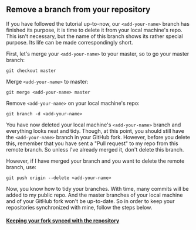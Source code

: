 ## Remove a branch from your repository

If you have followed the tutorial up-to-now, our `<add-your-name>` branch has finished its purpose, it is time to delete it from your local machine's repo. This isn't necessary, but the name of this branch shows its rather special purpose. Its life can be made correspondingly short.

First, let's merge your `<add-your-name>` to your master, so to go your master branch:
```
git checkout master
```

Merge `<add-your-name>` to master:
```
git merge <add-your-name> master
```

Remove `<add-your-name>` on your local machine's repo:
```
git branch -d <add-your-name>
```

You have now deleted your local machine's `<add-your-name>` branch and everything looks neat and tidy.
Though, at this point, you should still have the `<add-your-name>` branch in your GitHub fork. However, before you delete this, remember that you have sent a "Pull request" to my repo from this remote branch. So unless I've already merged it, don't delete this branch.

However, if I have merged your branch and you want to delete the remote branch, use:
```
git push origin --delete <add-your-name>
```

Now, you know how to tidy your branches.
With time, many commits will be added to my public repo. And the master branches of your local machine and of your GitHub fork won't be up-to-date. So in order to keep your repositories synchronized with mine, follow the steps below.

#### [Keeping your fork synced with the repository](keeping-your-fork-synced-with-this-repository.md)
